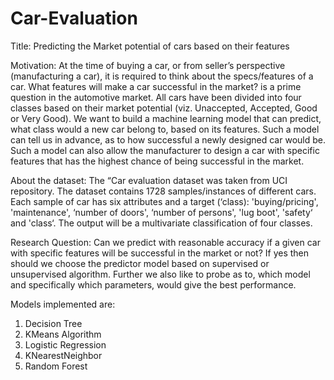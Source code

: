 # Car-Evaluation
Title:
Predicting the Market potential of cars based on their features

Motivation:
At the time of buying a car, or from seller’s perspective (manufacturing a car), it is required to think about the specs/features of a car. What features will make a car successful in the market? is a prime question in the automotive market. All cars have been divided into four classes based on their market potential (viz. Unaccepted, Accepted, Good or Very Good). 
We want to build a machine learning model that can predict, what class would a new car belong to, based on its features. Such a model can tell us in advance, as to how successful a newly designed car would be. Such a model can also allow the manufacturer to design a car with specific features that has the highest chance of being successful in the market.

About the dataset:
The “Car evaluation dataset was taken from UCI repository.
The dataset contains 1728 samples/instances of different cars. 
Each sample of car has six attributes and a target (‘class): 
'buying/pricing', 'maintenance', ‘number of doors', ‘number of persons', 'lug boot', 'safety‘ and 'class‘.
The output will be a multivariate classification of four classes.

Research Question:
Can we predict with reasonable accuracy if a given car with specific features will be successful in the market or not? If yes then should we choose the predictor model based on supervised or unsupervised algorithm.
Further we also like to probe as to, which model and specifically which parameters, would give the best performance.

Models implemented are:
1) Decision Tree
2) KMeans Algorithm
3) Logistic Regression
4) KNearestNeighbor
5) Random Forest
